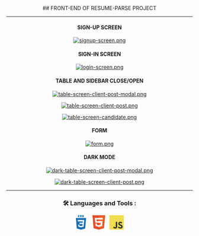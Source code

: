 <div align="center">
## FRONT-END OF RESUME-PARSE PROJECT

---

#### SIGN-UP SCREEN
[![signup-screen.png](https://i.postimg.cc/MZRL4wmx/signup-screen.png)](https://postimg.cc/3W894Pqb)

#### SIGN-IN SCREEN
[![login-screen.png](https://i.postimg.cc/VL8hPhKt/login-screen.png)](https://postimg.cc/w3w2hw8x)

#### TABLE AND SIDEBAR CLOSE/OPEN
[![table-screen-client-post-modal.png](https://i.postimg.cc/jSvmXhQ7/table-screen-client-post-modal.png)](https://postimg.cc/FYdTF36r)

[![table-screen-client-post.png](https://i.postimg.cc/26LtCNpQ/table-screen-client-post.png)](https://postimg.cc/MMx5Y4pH)

[![table-screen-candidate.png](https://i.postimg.cc/HnQP70kj/table-screen-candidate.png)](https://postimg.cc/8fzb26WV)

#### FORM
[![form.png](https://i.postimg.cc/R0D8rVYC/form.png)](https://postimg.cc/94y1ZVVs)

#### DARK MODE
[![dark-table-screen-client-post-modal.png](https://i.postimg.cc/wBvPbs0b/dark-table-screen-client-post-modal.png)](https://postimg.cc/xXwtXqrK)

[![dark-table-screen-client-post.png](https://i.postimg.cc/MHkFT3xh/dark-table-screen-client-post.png)](https://postimg.cc/dkBBNBhB)

---

### :hammer_and_wrench: Languages and Tools :
<div>
  <img src="https://github.com/devicons/devicon/blob/master/icons/css3/css3-plain-wordmark.svg"  title="CSS3" alt="CSS" width="40" height="40"/>&nbsp;
  <img src="https://github.com/devicons/devicon/blob/master/icons/html5/html5-original.svg" title="HTML5" alt="HTML" width="40" height="40"/>&nbsp;
  <img src="https://github.com/devicons/devicon/blob/master/icons/javascript/javascript-original.svg" title="JavaScript" alt="JavaScript" width="40" height="40"/>&nbsp;
</div>

</div>
